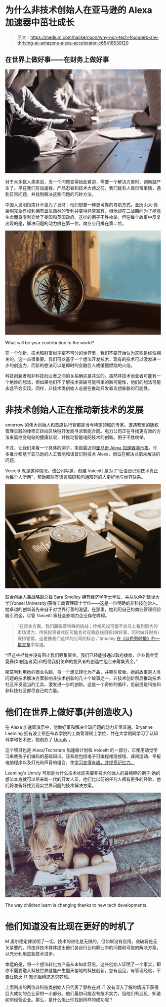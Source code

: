 # 为什么非技术创始人在亚马逊的 Alexa 加速器中茁壮成长

> 原文：<https://medium.com/hackernoon/why-non-tech-founders-are-thriving-at-amazons-alexa-accelerator-c65416630f20>

## 在世界上做好事——在财务上做好事

![](img/70c892ad77cf339868847e70690b49d2.png)

对于大多数人类来说，当一个问题变得如此紧迫，需要一个解决方案时，创新就产生了。早在我们有加速器、产品忍者和技术大师之前，我们就有人做日常事情，遇到日常问题，并找到解决这些问题的巧妙方法。

中国人发明指南针不是为了发财；他们想要一种更可靠的导航方式。亚历山大·弗莱明完全有权利拥有盘尼西林的专利并变得异常富有，但他却在二战期间为了拯救生命而将专利交给了美国和英国政府。这样的例子不胜枚举，但在每个故事中反复出现的是，解决问题的动力排在第一位，商业应用排在第二位。

![](img/770167f25d2f919c390da33b22b583a1.png)

What will be your contribution to the world?

在一个创新、技术和财富似乎密不可分的世界里，我们不要开始认为这些是线性相关的，这一点很重要。我们可以基于一个想法开发技术，现有的技术可以激发进一步的创造力，而新的想法可以是即时的金融巨人或缓慢燃烧的火焰。

科技创新者和非科技创业者之间的关系确实是共生的。虽然非技术创业者可能有一个绝妙的想法，但如果他们不了解技术突破可能带来的新可能性，他们的想法可能永远不会实现。同样，非技术类创始人总是在推动开发者去想象新的可能性。

# **非技术创始人正在推动新技术的发展**

omorrow 的伟大创始人和首席执行官都是当今特定领域的专家。遭遇繁琐的版权管理实践的律师正转向区块链开发商寻求智能合同。电力公司正在寻找更有效的方法来监控变电站的健康状况，并推动智能电网技术的创新。例子不胜枚举。

不过，让我们来看一个具体的例子，来自最近的[亚马逊 Alexa 加速器演示夜](https://www.geekwire.com/2018/top-pitches-amazons-alexa-accelerator-startups-push-boundaries-voice-tech/)。许多推介都基于亚马逊的人工智能和语音识别技术 Alexa，但旨在解决以前未解决的问题。

Voiceitt 就是这种情况，该公司写道，创建 Voiceitt 是为了“让语音识别技术真正为每个人所用”，帮助那些有语言障碍和沟通障碍的人更好地与世界联系。

![](img/c1447cc94f4021634b20fd1421a00319.png)

联合创始人兼战略副总裁 Sara Smolley 拥有经济学学士学位，并从以色列延世大学(Yonsei University)获得工商管理硕士学位——这是一位明确的非科技创始人。她卓越的创新首先来自于对世界行善的渴望。在那里，她利用自己的商业管理经验吸引资金，尽管 Voiceitt 等社会影响力企业存在障碍。

> “在资金方面，我们面临着特殊的挑战；传统风投可能不会马上看到更大的市场潜力，传统投资者社区可能会对双重底线目标(做好事，同时做好财务)保持警惕，这是像我们这样的公司的标志，”Smolley [在《以色列时报》的一篇文章](https://www.timesofisrael.com/wework-and-voiceitt-giving-voice-to-people-who-cant-be-heard/)中写道。

“但这些担忧并没有阻止我们筹集资金。我们已经能够通过政府拨款、企业现金奖竞赛(如创造者奖)和相信我们使命的投资者的创造性组合来筹集资金。”

斯莫利利用她的商业头脑，将一个想法转化为产品，并吸引资金。她的故事是人类问题的技术解决方案影响非技术创新的几十个故事之一，非技术创新然后推动技术社区开发适当的工具，激发进一步的创新。这是一个奇妙的循环，但前提是科技和非科技社区都尽自己的力量。

# 他们在世界上做好事(并创造收入)

在 Alexa 加速器演示中，他做好事和解决全球问题的动力非常普遍。Bryanne Leeming 拥有波士顿巴布森学院的工商管理硕士学位，并在大学期间学习了认知科学和艺术史，她创办了 [Unruly](https://www.unrulysplats.com/) 。

这个项目也是 Alexa/Techstars 加速器计划和 Voiceitt 的一部分，它使用动觉学习来教孩子们编码的基础知识。该系统包括电子可编程楼层按钮、课间运动、平板电脑程序以及灯光和声音的组合，使[学习变得有趣，并提高记忆力。](https://hackernoon.com/tagged/learning)

Leeming's Unruly 可能是为什么技术社区需要非技术创始人的最纯粹的例子:她的想法本身就可以带来新一代的开发人员，他们比以前的任何人都有更多的经验，他们将准备好找到现实世界问题的技术解决方案。

![](img/81ffffd07d46b730f5e6dcd82eb1bdb2.png)

The way children learn is changing thanks to new tech developments.

# 他们知道没有比现在更好的时机了

M 奥尔德定律说明了一切。技术的进化是无限的，但如果没有应用，突破将是无关紧要的。将由非技术群体提出他们各自行业和职业中的问题和可能的解决方案，以充分利用这些技术进步。

幸运的是，将一个想法转化为产品从未如此容易。这些创始人证明了一个事实，即你不需要融入科技世界就能产生翻天覆地的科技创新。您有远见，有管理经验，不要让缺乏 IT 知识阻碍您追求梦想。

上面列出的两位非科技类创始人只代表了那些在对 IT 没有深入了解的情况下获得巨大成功的企业家的一小部分。他们最初可能没有技术实力，但他们有远见，知道如何经营企业。那么，是什么阻止你找到同样的成功呢？
